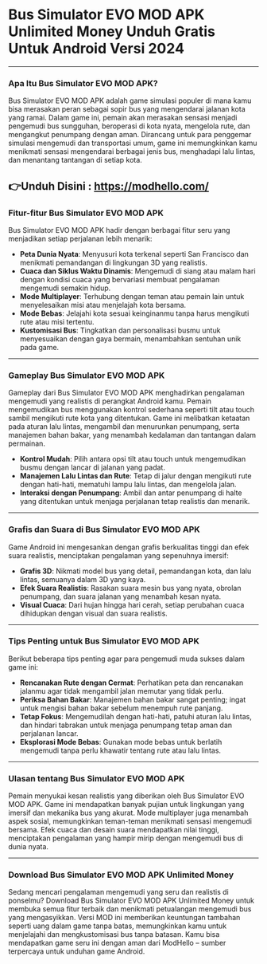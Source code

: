 # Bus Simulator EVO MOD APK Unlimited Money Unduh Gratis Untuk Android Versi 2024

---

### Apa Itu Bus Simulator EVO MOD APK?

Bus Simulator EVO MOD APK adalah game simulasi populer di mana kamu bisa merasakan peran sebagai sopir bus yang mengendarai jalanan kota yang ramai. Dalam game ini, pemain akan merasakan sensasi menjadi pengemudi bus sungguhan, beroperasi di kota nyata, mengelola rute, dan mengangkut penumpang dengan aman. Dirancang untuk para penggemar simulasi mengemudi dan transportasi umum, game ini memungkinkan kamu menikmati sensasi mengendarai berbagai jenis bus, menghadapi lalu lintas, dan menantang tantangan di setiap kota.


👉Unduh Disini : https://modhello.com/
---

### Fitur-fitur Bus Simulator EVO MOD APK

Bus Simulator EVO MOD APK hadir dengan berbagai fitur seru yang menjadikan setiap perjalanan lebih menarik:

- **Peta Dunia Nyata**: Menyusuri kota terkenal seperti San Francisco dan menikmati pemandangan di lingkungan 3D yang realistis.
- **Cuaca dan Siklus Waktu Dinamis**: Mengemudi di siang atau malam hari dengan kondisi cuaca yang bervariasi membuat pengalaman mengemudi semakin hidup.
- **Mode Multiplayer**: Terhubung dengan teman atau pemain lain untuk menyelesaikan misi atau menjelajah kota bersama.
- **Mode Bebas**: Jelajahi kota sesuai keinginanmu tanpa harus mengikuti rute atau misi tertentu.
- **Kustomisasi Bus**: Tingkatkan dan personalisasi busmu untuk menyesuaikan dengan gaya bermain, menambahkan sentuhan unik pada game.

---

### Gameplay Bus Simulator EVO MOD APK

Gameplay dari Bus Simulator EVO MOD APK menghadirkan pengalaman mengemudi yang realistis di perangkat Android kamu. Pemain mengemudikan bus menggunakan kontrol sederhana seperti tilt atau touch sambil mengikuti rute kota yang ditentukan. Game ini melibatkan ketaatan pada aturan lalu lintas, mengambil dan menurunkan penumpang, serta manajemen bahan bakar, yang menambah kedalaman dan tantangan dalam permainan.

- **Kontrol Mudah**: Pilih antara opsi tilt atau touch untuk mengemudikan busmu dengan lancar di jalanan yang padat.
- **Manajemen Lalu Lintas dan Rute**: Tetap di jalur dengan mengikuti rute dengan hati-hati, mematuhi lampu lalu lintas, dan mengelola jalan.
- **Interaksi dengan Penumpang**: Ambil dan antar penumpang di halte yang ditentukan untuk menjaga perjalanan tetap realistis dan menarik.

---

### Grafis dan Suara di Bus Simulator EVO MOD APK

Game Android ini mengesankan dengan grafis berkualitas tinggi dan efek suara realistis, menciptakan pengalaman yang sepenuhnya imersif:

- **Grafis 3D**: Nikmati model bus yang detail, pemandangan kota, dan lalu lintas, semuanya dalam 3D yang kaya.
- **Efek Suara Realistis**: Rasakan suara mesin bus yang nyata, obrolan penumpang, dan suara jalanan yang menambah kesan nyata.
- **Visual Cuaca**: Dari hujan hingga hari cerah, setiap perubahan cuaca dihidupkan dengan visual dan suara realistis.

---

### Tips Penting untuk Bus Simulator EVO MOD APK

Berikut beberapa tips penting agar para pengemudi muda sukses dalam game ini:

- **Rencanakan Rute dengan Cermat**: Perhatikan peta dan rencanakan jalanmu agar tidak mengambil jalan memutar yang tidak perlu.
- **Periksa Bahan Bakar**: Manajemen bahan bakar sangat penting; ingat untuk mengisi bahan bakar sebelum menempuh rute panjang.
- **Tetap Fokus**: Mengemudilah dengan hati-hati, patuhi aturan lalu lintas, dan hindari tabrakan untuk menjaga penumpang tetap aman dan perjalanan lancar.
- **Eksplorasi Mode Bebas**: Gunakan mode bebas untuk berlatih mengemudi tanpa perlu khawatir tentang rute atau lalu lintas.

---

### Ulasan tentang Bus Simulator EVO MOD APK

Pemain menyukai kesan realistis yang diberikan oleh Bus Simulator EVO MOD APK. Game ini mendapatkan banyak pujian untuk lingkungan yang imersif dan mekanika bus yang akurat. Mode multiplayer juga menambah aspek sosial, memungkinkan teman-teman menikmati sensasi mengemudi bersama. Efek cuaca dan desain suara mendapatkan nilai tinggi, menciptakan pengalaman yang hampir mirip dengan mengemudi bus di dunia nyata.

---

### Download Bus Simulator EVO MOD APK Unlimited Money

Sedang mencari pengalaman mengemudi yang seru dan realistis di ponselmu? Download Bus Simulator EVO MOD APK Unlimited Money untuk membuka semua fitur terbaik dan menikmati petualangan mengemudi bus yang mengasyikkan. Versi MOD ini memberikan keuntungan tambahan seperti uang dalam game tanpa batas, memungkinkan kamu untuk menjelajahi dan mengkustomisasi bus tanpa batasan. Kamu bisa mendapatkan game seru ini dengan aman dari ModHello – sumber terpercaya untuk unduhan game Android.
